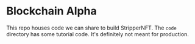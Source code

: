 # Blockchain Alpha

This repo houses code we can share to build StripperNFT. The `code` directory has some tutorial code. It's definitely not meant for production.
